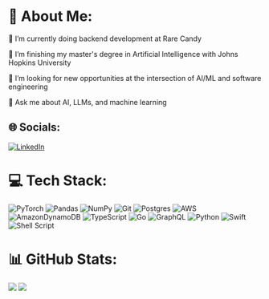 # 💫 About Me:
💼 I’m currently doing backend development at Rare Candy

🌱 I’m finishing my master's degree in Artificial Intelligence with Johns Hopkins University

🤝 I’m looking for new opportunities at the intersection of AI/ML and software engineering

💬 Ask me about AI, LLMs, and machine learning


## 🌐 Socials:
[![LinkedIn](https://img.shields.io/badge/LinkedIn-%230077B5.svg?logo=linkedin&logoColor=white)](https://linkedin.com/in/kevinmbeaulieu) 

# 💻 Tech Stack:
![PyTorch](https://img.shields.io/badge/PyTorch-%23EE4C2C.svg?style=flat&logo=PyTorch&logoColor=white) ![Pandas](https://img.shields.io/badge/pandas-%23150458.svg?style=flat&logo=pandas&logoColor=white) ![NumPy](https://img.shields.io/badge/numpy-%23013243.svg?style=flat&logo=numpy&logoColor=white) ![Git](https://img.shields.io/badge/git-%23F05033.svg?style=flat&logo=git&logoColor=white) ![Postgres](https://img.shields.io/badge/postgres-%23316192.svg?style=flat&logo=postgresql&logoColor=white) ![AWS](https://img.shields.io/badge/AWS-%23FF9900.svg?style=flat&logo=amazon-aws&logoColor=white) ![AmazonDynamoDB](https://img.shields.io/badge/Amazon%20DynamoDB-4053D6?style=flat&logo=Amazon%20DynamoDB&logoColor=white) ![TypeScript](https://img.shields.io/badge/typescript-%23007ACC.svg?style=flat&logo=typescript&logoColor=white) ![Go](https://img.shields.io/badge/go-%2300ADD8.svg?style=flat&logo=go&logoColor=white) ![GraphQL](https://img.shields.io/badge/-GraphQL-E10098?style=flat&logo=graphql&logoColor=white) ![Python](https://img.shields.io/badge/python-3670A0?style=flat&logo=python&logoColor=ffdd54) ![Swift](https://img.shields.io/badge/swift-F54A2A?style=flat&logo=swift&logoColor=white) ![Shell Script](https://img.shields.io/badge/shell_script-%23121011.svg?style=flat&logo=gnu-bash&logoColor=white)

# 📊 GitHub Stats:
![](https://github-readme-stats-kevinmbeaulieus-projects.vercel.app/api?username=kevinmbeaulieu&theme=dracula&hide_border=false&include_all_commits=true&count_private=true)
![](https://github-readme-streak-stats.herokuapp.com/?user=kevinmbeaulieu&theme=dracula&hide_border=false)
<!--![](https://github-readme-stats-kevinmbeaulieus-projects.vercel.app/api/top-langs/?username=kevinmbeaulieu&theme=dracula&hide_border=false&include_all_commits=true&count_private=true&layout=compact)-->

<!-- ### 🔝 Top Contributed Repo
![](https://github-contributor-stats.vercel.app/api?username=kevinmbeaulieu&limit=5&theme=dark&combine_all_yearly_contributions=true) -->

<!-- --- -->
<!-- [![](https://visitcount.itsvg.in/api?id=kevinmbeaulieu&icon=0&color=0)](https://visitcount.itsvg.in) -->

<!-- Proudly created with GPRM ( https://gprm.itsvg.in ) -->
